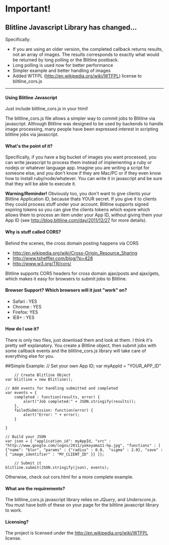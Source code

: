 # Important!
## Blitline Javascript Library has changed...

Specifically:

- If you are using an older version, the completed callback returns results, not an array of images. The results corresponds to exactly what would be returned by long polling or the Blitline postback.
- Long polling is used now for better performance
- Simpler example and better handling of images
- Added WTFPL (http://en.wikipedia.org/wiki/WTFPL) license to blitline_cors.js

---
#### Using Blitline Javascript

Just include blitline_cors.js in your html!

The blitline_cors.js file allows a simpler way to commit jobs to Blitline via javascript. Although Blitline was designed to be used by backends
to handle image processing, many people have been expressed interest in scripting blitline jobs via javascript.

#### What's the point of it?

Specifically, if you have a big bucket of images you want processed, you can write javascript to process them instead of implementing a ruby
or nodejs or whatever language app. Imagine you are writing a script for someone else, and you don't know if they are Mac/PC or if they even know
how to install ruby/node/whatever. You can write it in javascript and be sure that they will be able to execute it.

<b> Warning/Reminder! </b>Obviously too, you don't want to give clients your Blitline Application ID, because thats YOUR secret. If you give it to clients
they could process stuff under your account. Blitline supports signed expiring tokens so you can give the clients tokens which
expire which allows them to process an item under your App ID, without giving them your App ID (see http://blog.blitline.com/day/2011/12/27 for
more details).

#### Why is stuff called CORS?

Behind the scenes, the cross domain posting happens via CORS

* http://en.wikipedia.org/wiki/Cross-Origin_Resource_Sharing
* http://www.tsheffler.com/blog/?p=428
* http://www.w3.org/TR/cors/

Blitline supports CORS headers for cross domain ajax/posts and ajax/gets, which makes it easy for browsers to submit jobs to Blitline.


#### Browser Support? Which browsers will it just "work" on?

* Safari : YES
* Chrome : YES
* Firefox: YES
* IE8+	 : YES

#### How do I use it?
There is only two files, just download them and look at them. I think it's pretty self explanatory. You create a Blitline object, then submit jobs with some callback
events and the blitline_cors.js library will take care of everything else for you.

##Simple Example:
		// Set your own App ID;
	var myAppId = "YOUR_APP_ID"

		// Create Blitline Object
	var blitline = new Blitline();

	// Add events for handling submitted and completed
	var events = {
		completed : function(results, error) {
			alert("Job completed:" + JSON.stringify(results));
		},
		failedSubmission: function(error) {
			alert("Error: " + error);
		}

	}

	// Build your JSON
	var json = { "application_id": myAppId, "src" : "http://www.google.com/logos/2011/yokoyama11-hp.jpg", "functions" : [ {"name": "blur", "params" : {"radius" : 0.0,	"sigma" : 2.0}, "save" : { "image_identifier" : "MY_CLIENT_ID" }} ]};

		// Submit it
	blitline.submit(JSON.stringify(json), events);

Otherwise, check out cors.html for a more complete example.

#### What are the requirements?
The blitline_cors.js javascript library relies on *JQuery*, and *Underscore.js*. You must have both of these on your page for the blitline javascript library to work.

#### Licensing?

The project is licensed under the http://en.wikipedia.org/wiki/WTFPL license.
